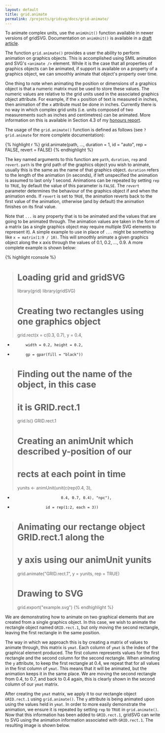```yaml
---
layout: default
title: grid.animate
permalink: /projects/gridsvg/docs/grid-animate/
---
```


<p class="notice">To animate complex units, use the <code>animUnit()</code> function available in newer versions of gridSVG. Documentation on <code>animUnit()</code> is available in a <a href="https://www.stat.auckland.ac.nz/~paul/gridSVG/gridsvg.pdf">draft article</a>.</p>

The function `grid.animate()` provides a user the ability to perform animation on graphics objects. This is accomplished using SMIL animation and SVG's `<animate />` element. While it is the case that all properties of graphics objects can be animated, if support is available on a property of a graphics object, we can smoothly animate that object's property over time.

One thing to note when animating the position or dimensions of a graphics object is that a numeric matrix must be used to store these values. The numeric values are relative to the grid units used in the associated graphics object attribute. For example, if the `x` position of text is measured in inches, then animation of the `x` attribute must be done in inches. Currently there is no way in which complex grid units (i.e. units composed of two measurements such as inches and centimetres) can be animated. More information on this is available in Section 4.3 of my [honours report](/files/sjp-hons-report.pdf).

The usage of the `grid.animate()` function is defined as follows (see `?grid.animate` for more complete documentation):

{% highlight r %}
grid.animate(path, ..., duration = 1, id = "auto", rep = FALSE, revert = FALSE)
{% endhighlight %}

The key named arguments to this function are `path`, `duration`, `rep` and `revert`. `path` is the grid path of the graphics object you wish to animate, usually this is the same as the name of that graphics object. `duration` refers to the length of the animation (in seconds), if left unspecified the animation is assumed to last only 1 second. Animations can be repeated by setting `rep` to `TRUE`, by default the value of this parameter is `FALSE`. The `revert` parameter determines the behaviour of the graphics object if and when the animation ends. If `revert` is set to `TRUE`, the animation reverts back to the first value of the animation, otherwise (and by default) the animation finishes on its final value.

Note that `...` is any property that is to be animated and the values that are going to be animated through. The animation values are taken in the form of a matrix (as a single graphics object may require multiple SVG elements to represent it). A simple example to use in place of `...` might be something like `x = matrix(1:9 / 10)`. This will smoothly animate a given graphics object along the x axis through the values of 0.1, 0.2, ..., 0.9. A more complete example is shown below:

{% highlight rconsole %}
> # Loading grid and gridSVG
> library(grid)
> library(gridSVG)
> 
> # Creating two rectangles using one graphics object
> grid.rect(x = c(0.3, 0.7), y = 0.4,
+           width = 0.2, height = 0.2,
+           gp = gpar(fill = "black"))
> 
> # Finding out the name of the object, in this case
> # it is GRID.rect.1
> grid.ls()
GRID.rect.1
> 
> # Creating an animUnit which described y-position of our
> # rects at each point in time
> yunits <- animUnit(unit(c(rep(0.4, 3),
+                           0.4, 0.7, 0.4), "npc"),
+                    id = rep(1:2, each = 3))
> 
> # Animating our rectange object GRID.rect.1 along the
> # y axis using our animUnit yunits
> grid.animate("GRID.rect.1", y = yunits, rep = TRUE)
> 
> # Drawing to SVG
> grid.export("example.svg")
{% endhighlight %}

We are demonstrating how to animate on two graphical elements that are created from a single graphics object. In this case, we wish to animate the rectangle object named `GRID.rect.1`, but only moving the second rectangle, leaving the first rectangle in the same position.

The way in which we approach this is by creating a matrix of values to animate through, this matrix is `ymat`. Each column of `ymat` is the index of the graphical element produced. The first column represents values for the first rectangle and the second column for the second rectangle. When animating the `y` attribute, to keep the first rectangle at 0.4, we repeat that for all values in the first column of `ymat`. This means that it will be animated, but the animation keeps it in the same place. We are moving the second rectangle from 0.4, to 0.7, and back to 0.4 again, this is clearly shown in the second column of our `ymat` matrix.

After creating the `ymat` matrix, we apply it to our rectangle object `GRID.rect.1` using `grid.animate()`. The `y` attribute is being animated upon using the values held in `ymat`. In order to more easily demonstrate the animation, we ensure it is repeated by setting `rep` to `TRUE` in `grid.animate()`. Now that this information has been added to `GRID.rect.1`, gridSVG can write to SVG using the animation information associated with `GRID.rect.1`. The resulting image is shown below.

<object data="/projects/gridsvg/docs/grid-animate-example.svg" type="image/svg+xml" width="90%"></object>

<script type="text/javascript" src="/scripts/gridsvg-scripts.min.js"></script>
